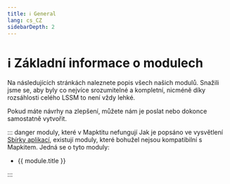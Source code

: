 ```yaml
---
title: ℹ️ General
lang: cs_CZ
sidebarDepth: 2
---
```


# ℹ️ Základní informace o modulech

Na následujících stránkách naleznete popis všech našich modulů. Snažili jsme se, aby byly co nejvíce srozumitelné a kompletní, nicméně díky rozsáhlosti celého LSSM to není vždy lehké. 

Pokud máte návrhy na zlepšení, můžete nám je poslat nebo dokonce samostatně vytvořit. 

::: danger moduly, které v Mapktitu nefungují
Jak je popsáno ve vysvětlení [Sbírky aplikací](appstore.md), existují moduly, které bohužel nejsou kompatibilní s Mapkitem. Jedná se o tyto moduly:
<ul>
    <li v-for="module in $themeConfig.variables.noMapkitModules.en_US" :key="module.title">
        <router-link :to="module.f">
            {{ module.title }}
        </router-link>
    </li>
</ul>
:::
